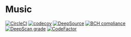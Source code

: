 # Music

[![CircleCI](https://circleci.com/gh/Assone/Music.svg?style=svg)](https://circleci.com/gh/Assone/Music)
[![codecov](https://codecov.io/gh/Assone/Music/branch/main/graph/badge.svg?token=J0RGV1L91A)](https://codecov.io/gh/Assone/Music)
[![DeepSource](https://deepsource.io/gh/Assone/Music.svg/?label=active+issues&show_trend=true)](https://deepsource.io/gh/Assone/Music/?ref=repository-badge)
[![BCH compliance](https://bettercodehub.com/edge/badge/Assone/Music?branch=main)](https://bettercodehub.com/)
[![DeepScan grade](https://deepscan.io/api/teams/12972/projects/16009/branches/331603/badge/grade.svg)](https://deepscan.io/dashboard#view=project&tid=12972&pid=16009&bid=331603)
[![CodeFactor](https://www.codefactor.io/repository/github/assone/music/badge)](https://www.codefactor.io/repository/github/assone/music)
